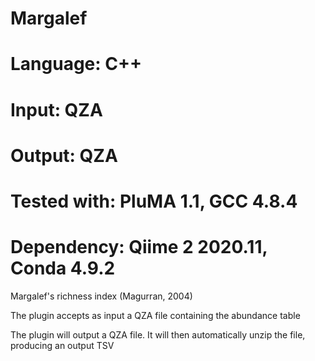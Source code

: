 # Margalef
# Language: C++
# Input: QZA
# Output: QZA
# Tested with: PluMA 1.1, GCC 4.8.4
# Dependency: Qiime 2 2020.11, Conda 4.9.2

Margalef's richness index (Magurran, 2004) 

The plugin accepts as input a QZA file containing the abundance table

The plugin will output a QZA file.  It will then automatically unzip the file, producing an output TSV

